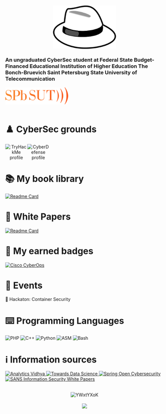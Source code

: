 <p align="center">
  <img alighn="center" alt="White Hat" width="200" high="200" src="./resources/white_hat.png ">
</p>
<h3 align="left">An ungraduated CyberSec student at Federal State Budget-Financed Educational Institution of Higher Education The Bonch-Bruevich Saint Petersburg State University of Telecommunication</h3>
<a align="center" target="_blank" href="https://www.sut.ru/eng" title="SpbSut"><img width="200px" src="./resources/spbsutlogo.svg"/></a>
<br/>
<br/>

# :chess_pawn: CyberSec grounds
<p align="center">
  <a href="https://tryhackme.com/p/qwerty3223">
  <img align="left" alt="TryHackMe profile" width="70px" src="https://github.com/YWxtYXoK/YWxtYXoK/blob/main/resources/tryhackme.png" />
  </a>
  <a href="https://cyberdefenders.org/profile/hamman3223">
    <img align="left" alt="CyberDefense profile" width="70px" src="https://github.com/YWxtYXoK/YWxtYXoK/blob/main/resources/CyberDefense.png">
  </a>
<!--   <a href="https://app.hackthebox.com/profile/504578">
  <img align="left" alt="HTB profile" width="200px" src="https://raw.githubusercontent.com/YWxtYXoK/YWxtYXoK/main/resources/logo-htb.svg" />
  </a> -->
</p>
<br />
<br />
<br/>


# :books: My book library

[![Readme Card](https://github-readme-stats.vercel.app/api/pin/?username=YWxtYXoK&repo=MyBookLibrary&theme=chartreuse-dark)](https://github.com/YWxtYXoK/MyBookLibrary)

# :newspaper: White Papers
[![Readme Card](https://github-readme-stats.vercel.app/api/pin/?username=YWxtYXoK&repo=white_papers&theme=chartreuse-dark)](https://github.com/YWxtYXoK/white_papers)

# :card_index: My earned badges
<a href="https://www.credly.com/earner/earned/badge/a6220b1a-eb31-418a-9dfc-ce39d10db7aa">
  <img alt="Cisco CyberOps" width='70px' src="https://github.com/YWxtYXoK/YWxtYXoK/blob/main/resources/CyberOpsAssoc.png">
</a>

# :medal_sports: Events

:3rd_place_medal: Hackaton: Container Security



# :keyboard: Programming Languages
<p align="left">
  <img alt='PHP' width='70px' src="https://raw.githubusercontent.com/YWxtYXoK/YWxtYXoK/main/resources/php.svg" />
  <img alt='C++' width='40px' src="https://raw.githubusercontent.com/YWxtYXoK/YWxtYXoK/main/resources/cpp.svg" />
  <img alt='Python' width='40px' src="https://raw.githubusercontent.com/YWxtYXoK/YWxtYXoK/main/resources/python.svg" />
  <img alt='ASM' width='50px' src="https://github.com/YWxtYXoK/YWxtYXoK/blob/729ff0f96a34c2a799d6c5c75ebb06ed05c49588/resources/Assembler.png" />
  <img alt='Bash' width='100px' src="https://raw.githubusercontent.com/YWxtYXoK/YWxtYXoK/main/resources/bash_logo.svg" />
</p>

# :information_source: Information sources
<a href="https://medium.com/analytics-vidhya">
  <img alt="Analytics Vidhya" width="70px" src="https://github.com/YWxtYXoK/YWxtYXoK/blob/main/resources/analytics_vidhya.png">
</a>
<a href="https://towardsdatascience.com/">
  <img alt="Towards Data Science" width="70px" src="https://github.com/YWxtYXoK/YWxtYXoK/blob/main/resources/towards_datascience.png">
</a>
<a href="https://cybersecurity.springeropen.com/">
  <img alt="Spring Open Cybersecurity" width="120px" src="https://github.com/YWxtYXoK/YWxtYXoK/blob/main/resources/spring_open.svg">
</a>
<a href="https://www.sans.org/white-papers/">
  <img alt="SANS Information Security White Papers" width="40px" src="https://github.com/YWxtYXoK/YWxtYXoK/blob/main/resources/sans.png">
</a>
<br/>
<br/>

<p align="center"> 
  <img align="center" src="https://github-readme-stats.vercel.app/api?username=YWxtYXoK&show_icons=true&theme=chartreuse-dark" alt="YWxtYXoK" />
  <br/>
  <br/>
  <img align="center" src="https://github-readme-stats.vercel.app/api/top-langs/?username=YWxtYXoK&hide=html&theme=chartreuse-dark&layout=compact"
</p>
